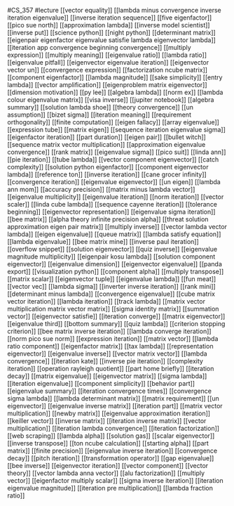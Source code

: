 #CS_357
#lecture
[[vector equality]]
[[lambda minus convergence inverse iteration eigenvalue]]
[[inverse iteration sequence]]
[[five eigenfactor]]
[[pico sue north]]
[[approximation lambda]]
[[inverse model scientist]]
[[inverse put]]
[[science python]]
[[night python]]
[[determinant matrix]]
[[eigenpair eigenfactor eigenvalue satisfie lambda eigenvector lambda]]
[[iteration app convergence beginning convergence]]
[[multiply expression]]
[[multiply meaning]]
[[eigenvalue ratio]]
[[lambda ratio]]
[[eigenvalue pitfall]]
[[eigenvector eigenvalue iteration]]
[[eigenvector vector un]]
[[convergence expression]]
[[factorization ncube matrix]]
[[component eigenfactor]]
[[lambda magnitude]]
[[sake simplicity]]
[[entry lambda]]
[[vector amplification]]
[[eigenproblem matrix eigenvector]]
[[dimension motivation]]
[[py lee]]
[[algebra lambda]]
[[norm ex]]
[[lambda colour eigenvalue matrix]]
[[visa inverse]]
[[jupiter notebook]]
[[algebra summary]]
[[solution lambda shoe]]
[[theory convergence]]
[[un assumption]]
[[bizet sigma]]
[[iteration meaning]]
[[requirement orthogonality]]
[[finite computation]]
[[eigen fallacy]]
[[array eigenvalue]]
[[expression tube]]
[[matrix eigen]]
[[sequence iteration eigenvalue sigma]]
[[eigenfactor iteration]]
[[part duration]]
[[eigen pair]]
[[bullet witch]]
[[sequence matrix vector multiplication]]
[[approximation eigenvalue convergence]]
[[rank matrix]]
[[eigenvalue sigma]]
[[pico suit]]
[[linda ann]]
[[pie iteration]]
[[tube lambda]]
[[vector component eigenvector]]
[[catch complexity]]
[[solution python eigenfactor]]
[[component eigenvector lambda]]
[[reference ton]]
[[inverse iteration]]
[[cane grocer infinity]]
[[convergence iteration]]
[[eigenvalue eigenvector]]
[[un eigen]]
[[lambda ann mom]]
[[accuracy precision]]
[[matrix minus lambda vector]]
[[eigenvalue multiplicity]]
[[eigenvalue iteration]]
[[norm iteration]]
[[vector scaler]]
[[linda cube lambda]]
[[sequence cayenne iteration]]
[[tolerance beginning]]
[[eigenvector representation]]
[[eigenvalue sigma iteration]]
[[bee matrix]]
[[alpha theory infinite precision alpha]]
[[threat solution approximation eigen pair matrix]]
[[multiply inverse]]
[[vector lambda vector lambda]]
[[eigen eigenvalue]]
[[queue matrix]]
[[lambda satisfy equation]]
[[lambda eigenvalue]]
[[bee matrix mine]]
[[inverse paul iteration]]
[[overflow snippet]]
[[solution eigenvector]]
[[quiz inverse]]
[[eigenvalue magnitude multiplicity]]
[[eigenpair kosu lambda]]
[[solution component eigenvector]]
[[eigenvalue dimension]]
[[eigenvector eigenvalue]]
[[panda export]]
[[visualization python]]
[[component alpha]]
[[multiply transpose]]
[[matrix scalar]]
[[eigenvector tuple]]
[[eigenvalue lambda]]
[[fun meat]]
[[vector vec]]
[[lambda sigma]]
[[inverter inverse iteration]]
[[rank mini]]
[[determinant minus lambda]]
[[convergence eigenvalue]]
[[cube matrix vector iteration]]
[[lambda iteration]]
[[track lambda]]
[[matrix vector multiplication matrix vector matrix]]
[[sigma identity matrix]]
[[summation vector]]
[[eigenvector satisfie]]
[[iteration converge]]
[[matrix eigenvector]]
[[eigenvalue third]]
[[bottom summary]]
[[quiz lambda]]
[[criterion stopping criterion]]
[[bee matrix inverse iteration]]
[[lambda converge iteration]]
[[norm pico sue norm]]
[[expression iteration]]
[[matrix vector]]
[[lambda ratio component]]
[[eigenfactor matrix]]
[[tax lambda]]
[[representation eigenvector]]
[[eigenvalue inverse]]
[[vector matrix vector]]
[[lambda convergence]]
[[iteration kate]]
[[inverse pie iteration]]
[[complexity iteration]]
[[operation rayleigh quotient]]
[[part home briefly]]
[[iteration decay]]
[[matrix eigenvalue]]
[[eigenvector matrix]]
[[sigma lambda]]
[[iteration eigenvalue]]
[[component simplicity]]
[[behavior part]]
[[eigenvalue summary]]
[[iteration convergence times]]
[[convergence sigma lambda]]
[[lambda determinant matrix]]
[[matrix requirement]]
[[un eigenvector]]
[[eigenvalue inverse matrix]]
[[iteration part]]
[[matrix vector multiplication]]
[[newby matrix]]
[[eigenvalue approximation iteration]]
[[keiller vector]]
[[inverse matrix]]
[[iteration inverse matrix]]
[[vector multiplication]]
[[iteration lambda convergence]]
[[iteration factorization]]
[[web scraping]]
[[lambda alpha]]
[[solution gas]]
[[scalar eigenvector]]
[[inverse transpose]]
[[ton ncube calculation]]
[[starting alpha]]
[[part matrix]]
[[finite precision]]
[[eigenvalue inverse iteration]]
[[convergence decay]]
[[pitch iteration]]
[[transformation operator]]
[[gap eigenvalue]]
[[bee inverse]]
[[eigenvector iteration]]
[[vector component]]
[[vector theory]]
[[vector lambda anna vector]]
[[alu factorization]]
[[multiply vector]]
[[eigenfactor multiply scalar]]
[[sigma inverse iteration]]
[[iteration eigenvalue magnitude]]
[[iteration pre multiplication]]
[[lambda fraction ratio]]
